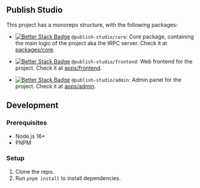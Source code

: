 ## Publish Studio

This project has a monorepo structure, with the following packages:

- [![Better Stack Badge](https://uptime.betterstack.com/status-badges/v1/monitor/11ryc.svg)](https://status.publishstudio.one/) `@publish-studio/core`: Core package, containing the main logic of the project aka the tRPC server. Check it at [packages/core](packages/core).

- [![Better Stack Badge](https://uptime.betterstack.com/status-badges/v1/monitor/11ryb.svg)](https://status.publishstudio.one/) `@publish-studio/frontend`: Web frontend for the project. Check it at [apps/frontend](apps/frontend).

- [![Better Stack Badge](https://uptime.betterstack.com/status-badges/v1/monitor/12396.svg)](https://status.publishstudio.one/) `@publish-studio/admin`: Admin panel for the project. Check it at [apps/admin](apps/admin).

## Development

### Prerequisites

- Node.js 16+
- PNPM

### Setup

1. Clone the repo.
2. Run `pnpm install` to install dependencies.
